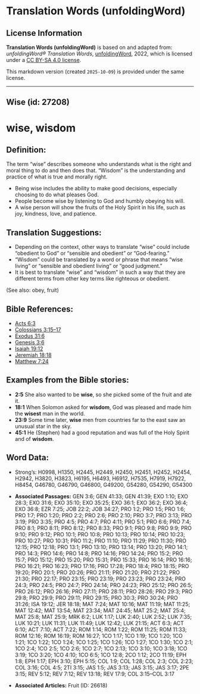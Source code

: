 # Translation Words (unfoldingWord)

## License Information

**Translation Words (unfoldingWord)** is based on and adapted from: _unfoldingWord® Translation Words_, [unfoldingWord](https://unfoldingword.org/utw), 2022, which is licensed under a [CC BY-SA 4.0 license](https://creativecommons.org/licenses/by-sa/4.0/legalcode.en).

This markdown version (created `2025-10-09`) is provided under the same license.



--------------------------------

## Wise (id: 27208)

wise, wisdom
============

Definition:
-----------

The term “wise” describes someone who understands what is the right and moral thing to do and then does that. “Wisdom” is the understanding and practice of what is true and morally right.

* Being wise includes the ability to make good decisions, especially choosing to do what pleases God.
* People become wise by listening to God and humbly obeying his will.
* A wise person will show the fruits of the Holy Spirit in his life, such as joy, kindness, love, and patience.

Translation Suggestions:
------------------------

* Depending on the context, other ways to translate “wise” could include “obedient to God” or “sensible and obedient” or “God\-fearing.”
* “Wisdom” could be translated by a word or phrase that means “wise living” or “sensible and obedient living” or “good judgment.”
* It is best to translate “wise” and “wisdom” in such a way that they are different terms from other key terms like righteous or obedient.

(See also: obey, fruit)

Bible References:
-----------------

* [Acts 6:3](https://ref.ly/Acts6:3)
* [Colossians 3:15–17](https://ref.ly/Col3:15-Col3:17)
* [Exodus 31:6](https://ref.ly/Exod31:6)
* [Genesis 3:6](https://ref.ly/Gen3:6)
* [Isaiah 19:12](https://ref.ly/Isa19:12)
* [Jeremiah 18:18](https://ref.ly/Jer18:18)
* [Matthew 7:24](https://ref.ly/Matt7:24)

Examples from the Bible stories:
--------------------------------

* **2:5** She also wanted to be **wise**, so she picked some of the fruit and ate it.
* **18:1** When Solomon asked for **wisdom**, God was pleased and made him the **wisest** man in the world.
* **23:9** Some time later, **wise** men from countries far to the east saw an unusual star in the sky.
* **45:1** He (Stephen) had a good reputation and was full of the Holy Spirit and of **wisdom**.

Word Data:
----------

* Strong’s: H0998, H1350, H2445, H2449, H2450, H2451, H2452, H2454, H2942, H3820, H3823, H6195, H6493, H6912, H7535, H7919, H7922, H8454, G46780, G46790, G46800, G49200, G54280, G54290, G54300

* **Associated Passages:** GEN 3:6; GEN 41:33; GEN 41:39; EXO 1:10; EXO 28:3; EXO 31:6; EXO 35:10; EXO 35:25; EXO 36:1; EXO 36:2; EXO 36:4; EXO 36:8; EZR 7:25; JOB 22:2; JOB 34:27; PRO 1:2; PRO 1:5; PRO 1:6; PRO 1:7; PRO 1:20; PRO 2:2; PRO 2:6; PRO 2:10; PRO 3:7; PRO 3:13; PRO 3:19; PRO 3:35; PRO 4:5; PRO 4:7; PRO 4:11; PRO 5:1; PRO 6:6; PRO 7:4; PRO 8:1; PRO 8:11; PRO 8:12; PRO 8:33; PRO 9:1; PRO 9:8; PRO 9:9; PRO 9:10; PRO 9:12; PRO 10:1; PRO 10:8; PRO 10:13; PRO 10:14; PRO 10:23; PRO 10:27; PRO 10:31; PRO 11:2; PRO 11:10; PRO 11:29; PRO 11:30; PRO 12:15; PRO 12:18; PRO 13:1; PRO 13:10; PRO 13:14; PRO 13:20; PRO 14:1; PRO 14:3; PRO 14:6; PRO 14:8; PRO 14:16; PRO 14:24; PRO 15:2; PRO 15:7; PRO 15:12; PRO 15:20; PRO 15:31; PRO 15:33; PRO 16:14; PRO 16:16; PRO 16:21; PRO 16:23; PRO 17:16; PRO 17:28; PRO 18:4; PRO 18:15; PRO 19:20; PRO 20:1; PRO 20:26; PRO 21:11; PRO 21:20; PRO 21:22; PRO 21:30; PRO 22:17; PRO 23:15; PRO 23:19; PRO 23:23; PRO 23:24; PRO 24:3; PRO 24:5; PRO 24:7; PRO 24:14; PRO 24:23; PRO 25:12; PRO 26:5; PRO 26:12; PRO 26:16; PRO 27:11; PRO 28:11; PRO 28:26; PRO 29:3; PRO 29:8; PRO 29:9; PRO 29:11; PRO 29:15; PRO 30:3; PRO 30:24; PRO 31:26; ISA 19:12; JER 18:18; MAT 7:24; MAT 10:16; MAT 11:19; MAT 11:25; MAT 12:42; MAT 13:54; MAT 23:34; MAT 24:45; MAT 25:2; MAT 25:4; MAT 25:8; MAT 25:9; MRK 6:2; LUK 1:17; LUK 2:40; LUK 2:52; LUK 7:35; LUK 10:21; LUK 11:31; LUK 11:49; LUK 12:42; LUK 21:15; ACT 6:3; ACT 6:10; ACT 7:10; ACT 7:22; ROM 1:14; ROM 1:22; ROM 11:25; ROM 11:33; ROM 12:16; ROM 16:19; ROM 16:27; 1CO 1:17; 1CO 1:19; 1CO 1:20; 1CO 1:21; 1CO 1:22; 1CO 1:24; 1CO 1:25; 1CO 1:26; 1CO 1:27; 1CO 1:30; 1CO 2:1; 1CO 2:4; 1CO 2:5; 1CO 2:6; 1CO 2:7; 1CO 2:13; 1CO 3:10; 1CO 3:18; 1CO 3:19; 1CO 3:20; 1CO 4:10; 1CO 6:5; 1CO 12:8; 2CO 1:12; 2CO 11:19; EPH 1:8; EPH 1:17; EPH 3:10; EPH 5:15; COL 1:9; COL 1:28; COL 2:3; COL 2:23; COL 3:16; COL 4:5; 2TI 3:15; JAS 1:5; JAS 3:13; JAS 3:15; JAS 3:17; 2PE 3:15; REV 5:12; REV 7:12; REV 13:18; REV 17:9; COL 3:15–COL 3:17
* **Associated Articles:** Fruit (ID: 26618)

